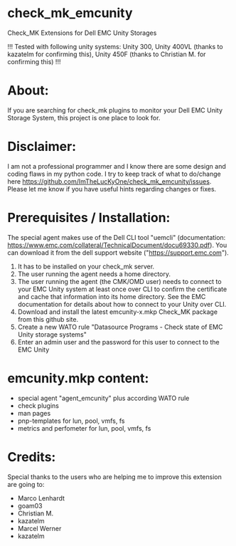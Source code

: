 # check_mk_emcunity
Check_MK Extensions for Dell EMC Unity Storages

!!! Tested with following unity systems: Unity 300, Unity 400VL (thanks to kazatelm for confirming this), Unity 450F (thanks to Christian M. for confirming this)  !!!

# About:
If you are searching for check_mk plugins to monitor your Dell EMC Unity Storage System, this project is one place to look for.

# Disclaimer:
I am not a professional programmer and I know there are some design and coding flaws in my python code. I try to keep track of what to do/change here https://github.com/ImTheLucKyOne/check_mk_emcunity/issues. Please let me know if you have useful hints regarding changes or fixes.

# Prerequisites / Installation:
The special agent makes use of the Dell CLI tool "uemcli" (documentation: https://www.emc.com/collateral/TechnicalDocument/docu69330.pdf). You can download it from the dell support website ("https://support.emc.com").
1) It has to be installed on your check_mk server.
2) The user running the agent needs a home directory.
3) The user running the agent (the CMK/OMD user) needs to connect to your EMC Unity system at least once over CLI to confirm the certificate and cache that information into its home directory. See the EMC documentation for details about how to connect to your Unity over CLI.
4) Download and install the latest emcunity-x.mkp Check_MK package from this github site.
5) Create a new WATO rule "Datasource Programs - Check state of EMC Unity storage systems"
6) Enter an admin user and the password for this user to connect to the EMC Unity

# emcunity.mkp content:
- special agent "agent_emcunity" plus according WATO rule
- check plugins
- man pages
- pnp-templates for lun, pool, vmfs, fs
- metrics and perfometer for lun, pool, vmfs, fs

# Credits:
Special thanks to the users who are helping me to improve this extension are going to:
- Marco Lenhardt
- goam03
- Christian M.
- kazatelm
- Marcel Werner
- kazatelm
